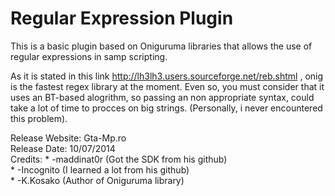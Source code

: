 Regular Expression Plugin
====================

This is a basic plugin based on Oniguruma libraries that allows the use of regular expressions in samp scripting.

As it is stated in this link http://lh3lh3.users.sourceforge.net/reb.shtml , onig is the fastest regex library at the moment. Even so, you must consider that it uses an BT-based alogrithm, so passing an non appropriate syntax, could take a lot of time to procces on big strings. (Personally, i never encountered this problem).


Release Website: Gta-Mp.ro								           
Release Date: 10/07/2014									             
Credits: 
	 *	-maddinat0r (Got the SDK from his github)	
	 *	-Incognito (I learned a lot from his github)	   
	 *	-K.Kosako (Author of Oniguruma library)
